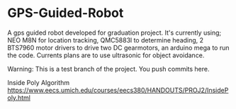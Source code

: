 # GPS-Guided-Robot
A gps guided robot developed for graduation project.
It's currently using; NEO M8N for location tracking, 
                      QMC5883l to determine heading, 
                      2 BTS7960 motor drivers to drive two DC gearmotors,
                      an arduino mega to run the code.
Currents plans are to use ultrasonic for object avoidance.

Warning: This is a test branch of the project. You push commits here.

Inside Poly Algorithm
https://www.eecs.umich.edu/courses/eecs380/HANDOUTS/PROJ2/InsidePoly.html
